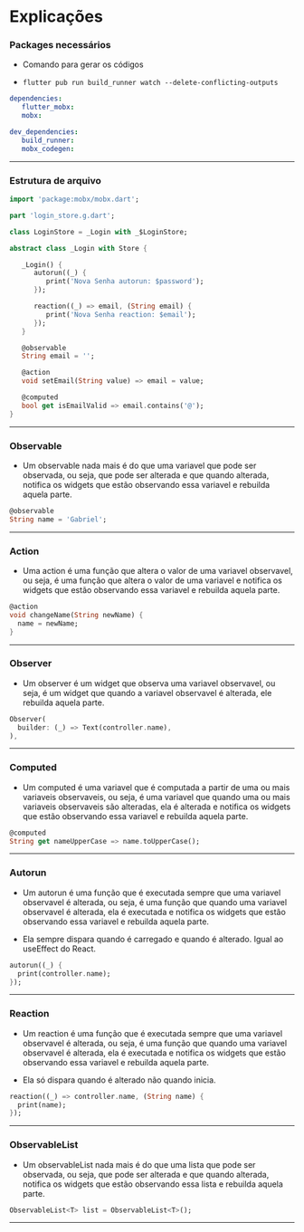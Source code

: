 # Explicações

### Packages necessários

-  Comando para gerar os códigos

-  `flutter pub run build_runner watch --delete-conflicting-outputs`

```yaml
dependencies:
   flutter_mobx:
   mobx:

dev_dependencies:
   build_runner:
   mobx_codegen:
```

---

### Estrutura de arquivo

```dart
import 'package:mobx/mobx.dart';

part 'login_store.g.dart';

class LoginStore = _Login with _$LoginStore;

abstract class _Login with Store {

   _Login() {
      autorun((_) {
         print('Nova Senha autorun: $password');
      });

      reaction((_) => email, (String email) {
         print('Nova Senha reaction: $email');
      });
   }

   @observable
   String email = '';

   @action
   void setEmail(String value) => email = value;

   @computed
   bool get isEmailValid => email.contains('@');
}
```

---

### Observable

-  Um observable nada mais é do que uma variavel que pode ser observada, ou seja, que pode ser alterada e que quando alterada, notifica os widgets que estão observando essa variavel e rebuilda aquela parte.

```dart
@observable
String name = 'Gabriel';
```

---

### Action

-  Uma action é uma função que altera o valor de uma variavel observavel, ou seja, é uma função que altera o valor de uma variavel e notifica os widgets que estão observando essa variavel e rebuilda aquela parte.

```dart
@action
void changeName(String newName) {
  name = newName;
}
```

---

### Observer

-  Um observer é um widget que observa uma variavel observavel, ou seja, é um widget que quando a variavel observavel é alterada, ele rebuilda aquela parte.

```dart
Observer(
  builder: (_) => Text(controller.name),
),
```

---

### Computed

-  Um computed é uma variavel que é computada a partir de uma ou mais variaveis observaveis, ou seja, é uma variavel que quando uma ou mais variaveis observaveis são alteradas, ela é alterada e notifica os widgets que estão observando essa variavel e rebuilda aquela parte.

```dart
@computed
String get nameUpperCase => name.toUpperCase();
```

---

### Autorun

-  Um autorun é uma função que é executada sempre que uma variavel observavel é alterada, ou seja, é uma função que quando uma variavel observavel é alterada, ela é executada e notifica os widgets que estão observando essa variavel e rebuilda aquela parte.

-  Ela sempre dispara quando é carregado e quando é alterado. Igual ao useEffect do React.

```dart
autorun((_) {
  print(controller.name);
});
```

---

### Reaction

-  Um reaction é uma função que é executada sempre que uma variavel observavel é alterada, ou seja, é uma função que quando uma variavel observavel é alterada, ela é executada e notifica os widgets que estão observando essa variavel e rebuilda aquela parte.

-  Ela só dispara quando é alterado não quando inicia.

```dart
reaction((_) => controller.name, (String name) {
  print(name);
});
```

---

### ObservableList

-  Um observableList nada mais é do que uma lista que pode ser observada, ou seja, que pode ser alterada e que quando alterada, notifica os widgets que estão observando essa lista e rebuilda aquela parte.

```dart
ObservableList<T> list = ObservableList<T>();
```

---
